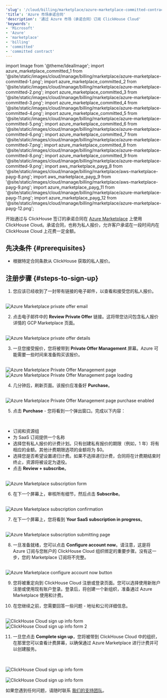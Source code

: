 ```yaml
---
'slug': '/cloud/billing/marketplace/azure-marketplace-committed-contract'
'title': 'Azure 市场承诺合同'
'description': '通过 Azure 市场（承诺合同）订阅 ClickHouse Cloud'
'keywords':
- 'Microsoft'
- 'Azure'
- 'marketplace'
- 'billing'
- 'committed'
- 'committed contract'
---
```


import Image from '@theme/IdealImage';
import azure_marketplace_committed_1 from '@site/static/images/cloud/manage/billing/marketplace/azure-marketplace-committed-1.png';
import azure_marketplace_committed_2 from '@site/static/images/cloud/manage/billing/marketplace/azure-marketplace-committed-2.png';
import azure_marketplace_committed_3 from '@site/static/images/cloud/manage/billing/marketplace/azure-marketplace-committed-3.png';
import azure_marketplace_committed_4 from '@site/static/images/cloud/manage/billing/marketplace/azure-marketplace-committed-4.png';
import azure_marketplace_committed_5 from '@site/static/images/cloud/manage/billing/marketplace/azure-marketplace-committed-5.png';
import azure_marketplace_committed_6 from '@site/static/images/cloud/manage/billing/marketplace/azure-marketplace-committed-6.png';
import azure_marketplace_committed_7 from '@site/static/images/cloud/manage/billing/marketplace/azure-marketplace-committed-7.png';
import azure_marketplace_committed_8 from '@site/static/images/cloud/manage/billing/marketplace/azure-marketplace-committed-8.png';
import azure_marketplace_committed_9 from '@site/static/images/cloud/manage/billing/marketplace/azure-marketplace-committed-9.png';
import aws_marketplace_payg_8 from '@site/static/images/cloud/manage/billing/marketplace/aws-marketplace-payg-8.png';
import aws_marketplace_payg_9 from '@site/static/images/cloud/manage/billing/marketplace/aws-marketplace-payg-9.png';
import azure_marketplace_payg_11 from '@site/static/images/cloud/manage/billing/marketplace/azure-marketplace-payg-11.png';
import azure_marketplace_payg_12 from '@site/static/images/cloud/manage/billing/marketplace/azure-marketplace-payg-12.png';

开始通过与 ClickHouse 签订的承诺合同在 [Azure Marketplace](https://azuremarketplace.microsoft.com/en-us/marketplace/apps) 上使用 ClickHouse Cloud。承诺合同，也称为私人报价，允许客户承诺在一段时间内在 ClickHouse Cloud 上花费一定金额。

## 先决条件 {#prerequisites}

- 根据特定合同条款从 ClickHouse 获取的私人报价。

## 注册步骤 {#steps-to-sign-up}

1. 您应该已经收到了一封带有链接的电子邮件，以查看和接受您的私人报价。

<br />

<Image img={azure_marketplace_committed_1} size="md" alt="Azure Marketplace private offer email" border/>

<br />

2. 点击电子邮件中的 **Review Private Offer** 链接。这将带您访问包含私人报价详情的 GCP Marketplace 页面。

<br />

<Image img={azure_marketplace_committed_2} size="md" alt="Azure Marketplace private offer details" border/>

<br />

3. 一旦您接受报价，您将被带到 **Private Offer Management** 屏幕。Azure 可能需要一些时间来准备购买该报价。

<br />

<Image img={azure_marketplace_committed_3} size="md" alt="Azure Marketplace Private Offer Management page" border/>

<br />

<Image img={azure_marketplace_committed_4} size="md" alt="Azure Marketplace Private Offer Management page loading" border/>

<br />

4. 几分钟后，刷新页面。该报价应准备好 **Purchase**。

<br />

<Image img={azure_marketplace_committed_5} size="md" alt="Azure Marketplace Private Offer Management page purchase enabled" border/>

<br />

5. 点击 **Purchase** - 您将看到一个弹出窗口。完成以下内容：

<br />

- 订阅和资源组 
- 为 SaaS 订阅提供一个名称
- 选择您有私人报价的计费计划。只有创建私有报价的期限（例如，1 年）将有相应的金额。其他计费期限选项的金额将为 $0。 
- 选择您是否希望设置递归计费。如果不选择递归计费，合同将在计费期结束时终止，资源将被设定为退役。
- 点击 **Review + subscribe**。

<br />

<Image img={azure_marketplace_committed_6} size="md" alt="Azure Marketplace subscription form" border/>

<br />

6. 在下一个屏幕上，审核所有细节，然后点击 **Subscribe**。

<br />

<Image img={azure_marketplace_committed_7} size="md" alt="Azure Marketplace subscription confirmation" border/>

<br />

7. 在下一个屏幕上，您将看到 **Your SaaS subscription in progress**。

<br />

<Image img={azure_marketplace_committed_8} size="md" alt="Azure Marketplace subscription submitting page" border/>

<br />

8. 一旦准备就绪，您可以点击 **Configure account now**。请注意，这是将 Azure 订阅与您帐户的 ClickHouse Cloud 组织绑定的重要步骤。没有这一步，您的 Marketplace 订阅将不完整。

<br />

<Image img={azure_marketplace_committed_9} size="md" alt="Azure Marketplace configure account now button" border/>

<br />

9. 您将被重定向到 ClickHouse Cloud 注册或登录页面。您可以选择使用新账户注册或使用现有账户登录。登录后，将创建一个新组织，准备通过 Azure Marketplace 使用和计费。

10. 在您继续之前，您需要回答一些问题 - 地址和公司详细信息。

<br />

<Image img={aws_marketplace_payg_8} size="md" alt="ClickHouse Cloud sign up info form" border/>

<br />

<Image img={aws_marketplace_payg_9} size="md" alt="ClickHouse Cloud sign up info form 2" border/>

<br />

11. 一旦您点击 **Complete sign up**，您将被带到 ClickHouse Cloud 中的组织，在那里您可以查看计费屏幕，以确保通过 Azure Marketplace 进行计费并可以创建服务。

<br />

<br />

<Image img={azure_marketplace_payg_11} size="sm" alt="ClickHouse Cloud sign up info form" border/>

<br />

<br />

<Image img={azure_marketplace_payg_12} size="md" alt="ClickHouse Cloud sign up info form" border/>

<br />

如果您遇到任何问题，请随时联系 [我们的支持团队](https://clickhouse.com/support/program)。
